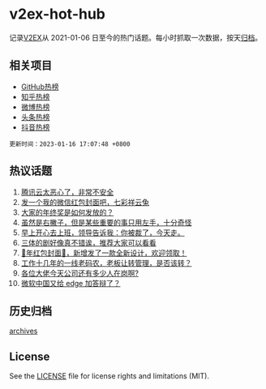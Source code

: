 # v2ex-hot-hub

 记录[V2EX](https://www.v2ex.com/)从 2021-01-06 日至今的热门话题。每小时抓取一次数据，按天[归档](archives)。
 
 ## 相关项目

- [GitHub热榜](https://github.com/lonnyzhang423/github-hot-hub)
- [知乎热榜](https://github.com/lonnyzhang423/zhihu-hot-hub)
- [微博热榜](https://github.com/lonnyzhang423/weibo-hot-hub)
- [头条热榜](https://github.com/lonnyzhang423/toutiao-hot-hub)
- [抖音热榜](https://github.com/lonnyzhang423/douyin-hot-hub)


 `更新时间：2023-01-16 17:07:48 +0800`

## 热议话题

1. [腾讯云太恶心了，非常不安全](https://www.v2ex.com/t/909154)
1. [发一个我的微信红包封面吧，七彩祥云兔](https://www.v2ex.com/t/909156)
1. [大家的年终奖是如何发放的？](https://www.v2ex.com/t/909201)
1. [虽然是右撇子，但是某些重要的事只用左手，十分奇怪](https://www.v2ex.com/t/909095)
1. [早上开心去上班，领导告诉我：你被裁了，今天走。](https://www.v2ex.com/t/909234)
1. [三体的剧好像真不错诶，推荐大家可以看看](https://www.v2ex.com/t/909155)
1. [🐰年红包封面🧧，新增发了一款全新设计，欢迎领取！](https://www.v2ex.com/t/909237)
1. [工作十几年的一线老码农，老板让转管理，是否该转？](https://www.v2ex.com/t/909120)
1. [各位大佬今天公司还有多少人在岗啊?](https://www.v2ex.com/t/909171)
1. [微软中国又给 edge 加答辩了？](https://www.v2ex.com/t/909192)

## 历史归档

[archives](archives)

## License

See the [LICENSE](LICENSE) file for license rights and limitations (MIT).
